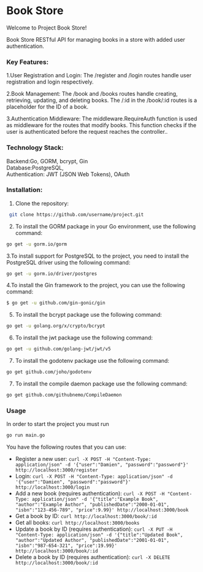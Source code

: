 # Book Store

Welcome to Project Book Store!

Book Store RESTful API for managing books in a store with added user authentication.

### Key Features:
1.User Registration and Login: The /register and /login routes handle user registration and login respectively.

2.Book Management: The /book and /books routes handle creating, retrieving, updating, and deleting books. The /:id in the /book/:id routes is a placeholder for the ID of a book.

3.Authentication Middleware: The middleware.RequireAuth function is used as middleware for the routes that modify books. This function checks if the user is authenticated before the request reaches the controller..


### Technology Stack:  
Backend:Go, GORM, bcrypt, Gin  
Database:PostgreSQL,  
Authentication: JWT (JSON Web Tokens), OAuth  

### Installation:
1. Clone the repository:
```Bash
 git clone https://github.com/username/project.git
```
2. To install the GORM package in your Go environment, use the following command:
```Bash
go get -u gorm.io/gorm
```
3.To install support for PostgreSQL to the project, you need to install the PostgreSQL driver using the following command:
```Bash
go get -u gorm.io/driver/postgres
```
4.To install the Gin framework to the project, you can use the following command:
```Bash
$ go get -u github.com/gin-gonic/gin
```
5. To install the bcrypt package use the following command:
```bash
go get -u golang.org/x/crypto/bcrypt
```

6. To install the jwt package use the following command:
```bash
go get -u github.com/golang-jwt/jwt/v5
```
7. To install the godotenv package use the following command:
```bash
go get github.com/joho/godotenv
```
7. To install the compile daemon package use the following command:
```bash
go get github.com/githubnemo/CompileDaemon
```
### Usage
In order to start the project you must run 
```bash
go run main.go
```
 You have the following routes that you can use:
 
- Register a new user: `curl -X POST -H "Content-Type: application/json" -d '{"user":"Damien", "password":"password"}' http://localhost:3000/register`
- Login: `curl -X POST -H "Content-Type: application/json" -d '{"user":"Damien", "password":"password"}' http://localhost:3000/login`
- Add a new book (requires authentication): `curl -X POST -H "Content-Type: application/json" -d '{"title":"Example Book", "author":"Example Author", "publishedDate":"2000-01-01", "isbn":"123-456-789", "price":9.99}' http://localhost:3000/book`
- Get a book by ID: `curl http://localhost:3000/book/:id`
- Get all books: `curl http://localhost:3000/books`
- Update a book by ID (requires authentication): `curl -X PUT -H "Content-Type: application/json" -d '{"title":"Updated Book", "author":"Updated Author", "publishedDate":"2001-01-01", "isbn":"987-654-321", "price":19.99}' http://localhost:3000/book/:id`
- Delete a book by ID (requires authentication): `curl -X DELETE http://localhost:3000/book/:id`

